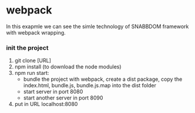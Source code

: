 # webpack
In this exapmle we can see the simle technology of SNABBDOM framework with webpack wrapping.

### init the project
1. git clone [URL]
2. npm install (to download the node modules)
3. npm run start:
   - bundle the project with webpack, create a dist package, copy the index.html, bundle.js, bundle.js.map into the dist folder
   - start server in port 8080
   - start another server in port 8090
4. put in URL localhost:8080
